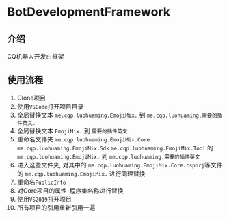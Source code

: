 # BotDevelopmentFramework

## 介绍
CQ机器人开发白框架

## 使用流程
1. Clone项目
2. 使用`VSCode`打开项目目录
3. 全局替换文本 `me.cqp.luohuaming.EmojiMix.` 到 `me.cqp.luohuaming.需要的插件英文.`
4. 全局替换文本 `EmojiMix.` 到 `需要的插件英文.`
5. 重命名文件夹 `me.cqp.luohuaming.EmojiMix.Core` `me.cqp.luohuaming.EmojiMix.Sdk` `me.cqp.luohuaming.EmojiMix.Tool` 的 `me.cqp.luohuaming.EmojiMix.` 到 `me.cqp.luohuaming.需要的插件英文`
6. 进入这些文件夹, 对其中的 `me.cqp.luohuaming.EmojiMix.Core.csporj`等文件 的 `me.cqp.luohuaming.EmojiMix.` 进行同理替换
7. 重命名`PublicInfo`
8. 对Core项目的属性-程序集名称进行替换
7. 使用`VS2019`打开项目
8. 所有项目的引用重新引用一遍